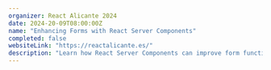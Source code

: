 ```yaml
---
organizer: React Alicante 2024
date: 2024-20-09T08:00:00Z
name: "Enhancing Forms with React Server Components"
completed: false
websiteLink: "https://reactalicante.es/"
description: "Learn how React Server Components can improve form functionality, with insights on benefits like faster load times and streamlined server-side processing. Discover practical strategies for integrating RSC into forms to enhance user experience and simplify front-end complexities."
---
```

